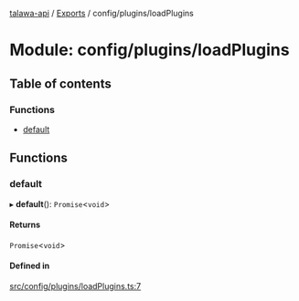 [talawa-api](../README.md) / [Exports](../modules.md) / config/plugins/loadPlugins

# Module: config/plugins/loadPlugins

## Table of contents

### Functions

- [default](config_plugins_loadPlugins.md#default)

## Functions

### default

▸ **default**(): `Promise`\<`void`\>

#### Returns

`Promise`\<`void`\>

#### Defined in

[src/config/plugins/loadPlugins.ts:7](https://github.com/PalisadoesFoundation/talawa-api/blob/7d5b1e7/src/config/plugins/loadPlugins.ts#L7)
